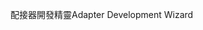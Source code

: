 <span data-ttu-id="2045b-101">配接器開發精靈</span><span class="sxs-lookup"><span data-stu-id="2045b-101">Adapter Development Wizard</span></span>